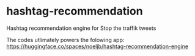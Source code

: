 # hashtag-recommendation
Hashtag recommendation engine for Stop the traffik tweets

The codes utlimately powers the folowing app:
https://huggingface.co/spaces/noeljb/hashtag-recommendation-engine
